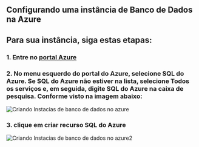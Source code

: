 ## Configurando uma instância de Banco de Dados na Azure

## Para sua instância, siga estas etapas:

### 1. Entre no [portal Azure](https://portal.azure.com/#home) 

### 2. No menu esquerdo do portal do Azure, selecione SQL do Azure. Se SQL do Azure não estiver na lista, selecione Todos os serviços e, em seguida, digite SQL do Azure na caixa de pesquisa. Conforme visto na imagem abaixo:

![Criando Instacias de banco de dados no azure](https://github.com/user-attachments/assets/be3d2212-0c65-4440-a5b9-7f8b40b1105a)

### 3. clique em criar recurso SQL do Azure

![Criando Instacias de banco de dados no azure2](https://github.com/user-attachments/assets/33a0009c-f5c7-4516-a0c1-ce73e4e7e6d5)
